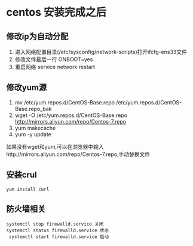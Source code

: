 # centos 安装完成之后
##  修改ip为自动分配
1. 进入网络配置目录(/etc/sysconfig/network-scripts)打开ifcfg-ens33文件
2. 修改文件最后一行 ONBOOT=yes
3. 重启网络 service network restart

## 修改yum源
1. mv /etc/yum.repos.d/CentOS-Base.repo /etc/yum.repos.d/CentOS-Base.repo_bak
2. wget -O /etc/yum.repos.d/CentOS-Base.repo http://mirrors.aliyun.com/repo/Centos-7.repo
3. yum makecache
4. yum -y update 

如果没有wget和yum,可以在浏览器中输入http://mirrors.aliyun.com/repo/Centos-7.repo,手动替换文件
## 安装crul
    yum install curl
## 防火墙相关
    systemctl stop firewalld.service 关闭
    systemctl status firewalld.service 状态
     systemctl start firewalld.service 启动